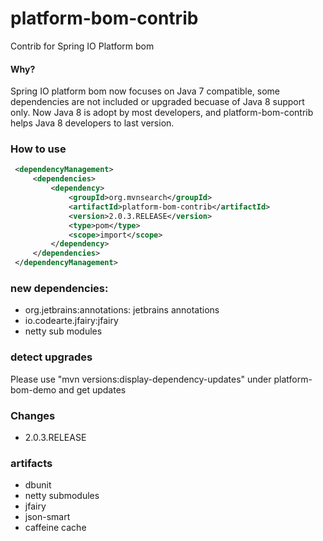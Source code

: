 platform-bom-contrib
====================
Contrib for Spring IO Platform bom

#### Why?

Spring IO platform bom now focuses on Java 7 compatible, some dependencies are not included or upgraded becuase of Java 8 support only.
Now Java 8 is adopt by most developers, and platform-bom-contrib helps Java 8 developers to last version.
 
 
### How to use

```xml
 <dependencyManagement>
     <dependencies>
         <dependency>
             <groupId>org.mvnsearch</groupId>
             <artifactId>platform-bom-contrib</artifactId>
             <version>2.0.3.RELEASE</version>
             <type>pom</type>
             <scope>import</scope>
         </dependency>
     </dependencies>
 </dependencyManagement>
```

### new dependencies:

* org.jetbrains:annotations: jetbrains annotations
* io.codearte.jfairy:jfairy
* netty sub modules

### detect upgrades
Please use "mvn versions:display-dependency-updates" under platform-bom-demo and get updates

### Changes 

* 2.0.3.RELEASE

### artifacts

* dbunit
* netty submodules
* jfairy
* json-smart
* caffeine cache